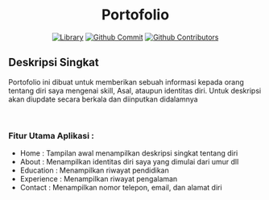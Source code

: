<div align="center">
<h1> Portofolio</h1>

[![Library](https://img.shields.io/badge/pygame-orange)](#)
[![Github Commit](https://img.shields.io/github/commit-activity/m/kevinsimorangkir21/VYN)](#)
[![Github Contributors](https://img.shields.io/badge/all_contributors-1-orange.svg)](#)
</div>

## Deskripsi Singkat
Portofolio ini dibuat untuk memberikan sebuah informasi kepada orang tentang diri saya mengenai skill, Asal, ataupun identitas diri. Untuk deskripsi akan diupdate secara berkala dan diinputkan didalamnya

<br>

### Fitur Utama Aplikasi :
- Home : Tampilan awal menampilkan deskripsi singkat tentang diri
- About : Menampilkan identitas diri saya yang dimulai dari umur dll
- Education : Menampilkan riwayat pendidikan
- Experience : Menampilkan riwayat pengalaman
- Contact : Menampilkan nomor telepon, email, dan alamat diri
